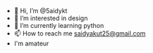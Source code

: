 - 👋 Hi, I’m @5aidykt
- 👀 I’m interested in design 
- 🌱 I’m currently learning python 
- 📫 How to reach me saidyakut25@gmail.com
- I'm amateur
<!---
5aidykt/5aidykt is a ✨ special ✨ repository because its `README.md` (this file) appears on your GitHub profile.
You can click the Preview link to take a look at your changes.
--->
